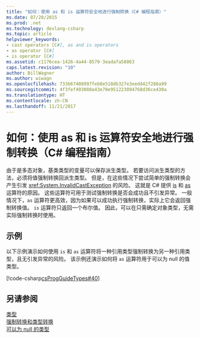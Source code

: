 ```yaml
---
title: "如何：使用 as 和 is 运算符安全地进行强制转换（C# 编程指南）"
ms.date: 07/20/2015
ms.prod: .net
ms.technology: devlang-csharp
ms.topic: article
helpviewer_keywords:
- cast operators [C#], as and is operators
- as operator [C#]
- is operator [C#]
ms.assetid: c1176cea-1426-4a44-8570-3eadafa58863
caps.latest.revision: "10"
author: BillWagner
ms.author: wiwagn
ms.openlocfilehash: 733b67408997feb0e518db327e3eedd42f286a99
ms.sourcegitcommit: 4f3fef493080a43e70e951223894768d36ce430a
ms.translationtype: HT
ms.contentlocale: zh-CN
ms.lasthandoff: 11/21/2017
---
```

# <a name="how-to-safely-cast-by-using-as-and-is-operators-c-programming-guide"></a>如何：使用 as 和 is 运算符安全地进行强制转换（C# 编程指南）
由于是多态对象，基类类型的变量可以保存派生类型。 若要访问派生类型的方法，必须将值强制转换回派生类型。 但是，在这些情况下尝试简单的强制转换会产生引发 <xref:System.InvalidCastException> 的风险。 这就是 C# 提供 [is](../../../csharp/language-reference/keywords/is.md) 和 [as](../../../csharp/language-reference/keywords/as.md) 运算符的原因。 这些运算符可用于测试强制转换是否会成功且不引发异常。 一般情况下，`as` 运算符更高效，因为如果可以成功执行强制转换，实际上它会返回强制转换值。 `is` 运算符只返回一个布尔值。 因此，可以在只需确定对象类型，无需实际强制转换时使用。  
  
## <a name="example"></a>示例  
 以下示例演示如何使用 `is` 和 `as` 运算符将一种引用类型强制转换为另一种引用类型，且无引发异常的风险。 该示例还演示如何将 `as` 运算符用于可以为 null 的值类型。  
  
 [!code-csharp[csProgGuideTypes#40](../../../csharp/programming-guide/nullable-types/codesnippet/CSharp/how-to-safely-cast-by-using-as-and-is-operators_1.cs)]  
  
## <a name="see-also"></a>另请参阅  
 [类型](../../../csharp/programming-guide/types/index.md)  
 [强制转换和类型转换](../../../csharp/programming-guide/types/casting-and-type-conversions.md)  
 [可以为 null 的类型](../../../csharp/programming-guide/nullable-types/index.md)
